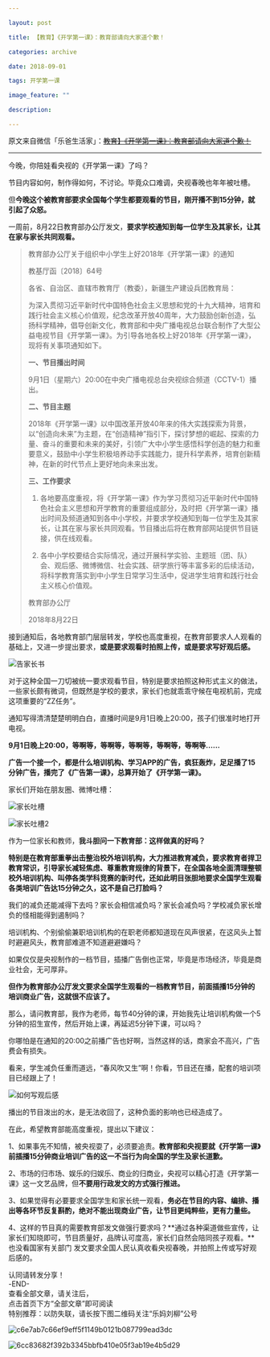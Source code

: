 ```yaml
---

layout: post

title: 【教育】《开学第一课》：教育部请向大家道个歉！

categories: archive

date: 2018-09-01

tags: 开学第一课

image_feature: ""

description:

---
```


原文来自微信「乐爸生活家」：~~[教育】《开学第一课》：教育部请向大家道个歉！](https://mp.weixin.qq.com/s/AD_acQr-mu3VMQVWKbW-Vg)~~

---

今晚，你陪娃看央视的《开学第一课》了吗？

节目内容如何，制作得如何，不讨论。毕竟众口难调，央视春晚也年年被吐槽。

但**今晚这个被教育部要求全国每个学生都要观看的节目，刚开播不到15分钟，就引起了众怒。**

一周前，8月22日教育部办公厅发文，**要求学校通知到每一位学生及其家长，让其在家与家长共同观看。**

> 教育部办公厅关于组织中小学生上好2018年《开学第一课》的通知
>
> 教基厅函〔2018〕64号
>
>各省、自治区、直辖市教育厅（教委），新疆生产建设兵团教育局：
>
> 为深入贯彻习近平新时代中国特色社会主义思想和党的十九大精神，培育和践行社会主义核心价值观，纪念改革开放40周年，大力鼓励创新创造，弘扬科学精神，倡导创新文化，教育部和中央广播电视总台联合制作了大型公益电视节目《开学第一课》。为引导各地各校上好2018年《开学第一课》，现将有关事项通知如下。
>
> **一、节目播出时间**
>
> 9月1日（星期六）20:00在中央广播电视总台央视综合频道（CCTV-1）播出。
>
> **二、节目主题**
>
> 2018年《开学第一课》以中国改革开放40年来的伟大实践探索为背景，以“创造向未来”为主题，在“创造精神”指引下，探讨梦想的崛起、探索的力量、奋斗的重要和未来的美好，引领广大中小学生感悟科学创造的魅力和重要意义，鼓励中小学生积极培养动手实践能力，提升科学素养，培育创新精神，在新的时代节点上更好地向未来出发。
>
> **三、工作要求**
>
> 1. 各地要高度重视，将《开学第一课》作为学习贯彻习近平新时代中国特色社会主义思想和开学教育的重要组成部分，及时把《开学第一课》播出时间及频道通知到各中小学校，并要求学校通知到每一位学生及其家长，让其在家与家长共同观看。节目播出后将在教育部网站提供节目链接，供在线观看。
>
> 2. 各中小学校要结合实际情况，通过开展科学实验、主题班（团、队）会、观后感、微博微信、社会实践、研学旅行等丰富多彩的后续活动，将科学教育落实到中小学生日常学习生活中，促进学生培育和践行社会主义核心价值观。
>
> 教育部办公厅
>
> 2018年8月22日

接到通知后，各地教育部门层层转发，学校也高度重视，在教育部要求人人观看的基础上，又进一步提出要求，**或是要求观看时拍照上传，或是要求写好观后感。**

![告家长书](https://i.loli.net/2018/09/02/5b8b5667ef636.jpeg)

对于这种全国一刀切被统一要求观看节目，特别是要求拍照这种形式主义的做法，一些家长颇有微词，但既然是学校的要求，家长们也就乖乖守候在电视机前，完成这项重要的“ZZ任务”。

通知写得清清楚楚明明白白，直播时间是9月1日晚上20:00，孩子们很准时地打开电视。

**9月1日晚上20:00，等啊等，等啊等，等啊等，等啊等，等啊等……**

**广告一个接一个，都是什么培训机构、学习APP的广告，疯狂轰炸，足足播了15分钟广告，播完了《广告第一课》，总算开始了《开学第一课》。**

家长们开始在朋友圈、微博吐槽：

![家长吐槽](https://i.loli.net/2018/09/02/5b8b56e5c4ebb.jpeg)

![家长吐槽2](https://i.loli.net/2018/09/02/5b8b571962ecc.jpeg)

作为一位家长和教师，**我斗胆问一下教育部：这样做真的好吗？**

**特别是在教育部重拳出击整治校外培训机构，大力推进教育减负，要求教育者捍卫教育常识，引导家长减轻焦虑、尊重教育规律的背景下，在全国各地全面清理整顿校外培训机构、叫停各类学科竞赛的新时代，还如此明目张胆地要求全国学生观看各类培训广告达15分钟之久，这不是自己打脸吗？**

我们的减负还能减得下去吗？家长会相信减负吗？家长会减负吗？学校减负家长增负的怪相能得到遏制吗？

培训机构、个别偷偷兼职培训机构的在职老师都知道现在风声很紧，在这风头上暂时避避风头，教育部难道不知道避避嫌吗？

如果仅仅是央视制作的一档节目，插播广告倒也正常，毕竟是市场经济，毕竟是商业社会，无可厚非。

**但作为教育部办公厅发文要求全国学生观看的一档教育节目，前面插播15分钟的培训商业广告，这就很不应该了。**

那么，请问教育部，我作为老师，每节40分钟的课，开始我先让培训机构做一个5分钟的招生宣传，然后开始上课，再延迟5分钟下课，可以吗？

你哪怕是在通知的20:00之前播广告也好啊，当然这样的话，商家会不高兴，广告费会有损失。

看来，学生减负任重而道远，“春风吹又生”啊！你看，节目还在播，配套的培训项目已经跟上了！

![如何写观后感](https://i.loli.net/2018/09/02/5b8b5770227da.jpeg)

播出的节目泼出的水，是无法收回了，这种负面的影响也已经造成了。

在此，希望教育部能高度重视，提出以下建议：

1、如果事先不知情，被央视耍了，必须要追责。**教育部和央视要就《开学第一课》前插播15分钟商业培训广告的这一不当行为向全国的学生及家长道歉。**

2、市场的归市场、娱乐的归娱乐、商业的归商业，央视可以精心打造《开学第一课》这一文艺品牌，但**不要用行政发文的方式强行推进。**

3、如果觉得有必要要求全国学生和家长统一观看，**务必在节目的内容、编排、播出等各环节反复斟酌，绝对不能出现商业广告，让节目更纯粹些，更有力量些。**

4、这样的节目真的需要教育部发文做强行要求吗？**通过各种渠道做些宣传，让家长们知晓即可，节目质量好，品牌认可度高，家长们自然会陪同孩子观看。**也没看国家有关部门 发文要求全国人民认真收看央视春晚，并拍照上传或写好观后感的。

<figcaption>认同请转发分享！﻿<br />-END-<br />查看全部文章，请关注后，<br />点击首页下方“全部文章”即可阅读</figcaption>

<figcaption>特别推荐：以防失联，请长按下图二维码关注“乐妈刘柳”公号</figcaption>

![c6e7ab7c66ef9eff5f1149b0121b087799ead3dc](https://i.loli.net/2018/09/02/5b8b57f1a4076.jpeg)

![6cc83682f392b3345bbfb410e05f3ab19e4b5d29](https://i.loli.net/2018/09/02/5b8b57f65b898.jpeg)
